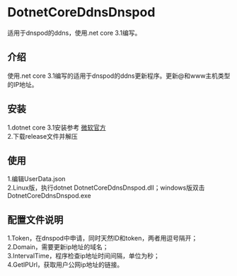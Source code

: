 # DotnetCoreDdnsDnspod
适用于dnspod的ddns，使用.net core 3.1编写。

## 介绍
使用.net core 3.1编写的适用于dnspod的ddns更新程序。更新@和www主机类型的IP地址。

## 安装
1.dotnet core 3.1安装参考 [微软官方](https://docs.microsoft.com/en-us/dotnet/core/install/linux-package-manager-debian10)  
2.下载release文件并解压

## 使用
1.编辑UserData.json  
2.Linux版，执行dotnet DotnetCoreDdnsDnspod.dll；windows版双击DotnetCoreDdnsDnspod.exe

## 配置文件说明
1.Token，在dnspod中申请，同时天然ID和token，两者用逗号隔开；  
2.Domain，需要更新ip地址的域名；  
3.IntervalTime，程序检查ip地址时间间隔，单位为秒；  
4.GetIPUrl，获取用户公网ip地址的链接。 
